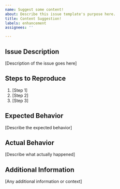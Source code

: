 ```yaml
---
name: Suggest some content!
about: Describe this issue template's purpose here.
title: Content Suggestion!
labels: enhancement
assignees: ''

---
```


## Issue Description

[Description of the issue goes here]

## Steps to Reproduce

1. [Step 1]
2. [Step 2]
3. [Step 3]

## Expected Behavior

[Describe the expected behavior]

## Actual Behavior

[Describe what actually happened]

## Additional Information

[Any additional information or context]
